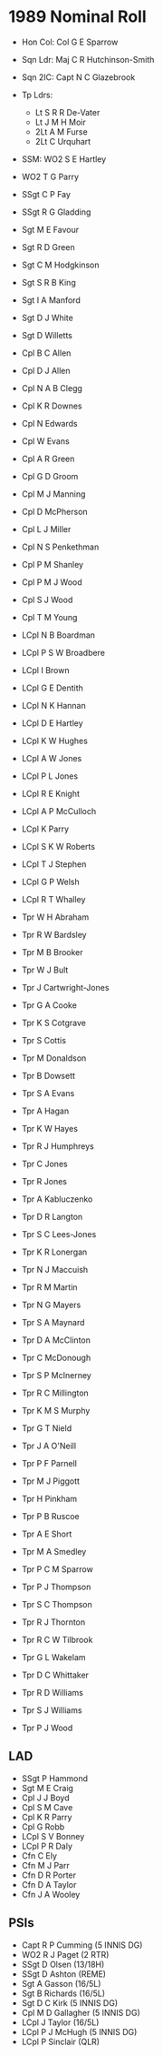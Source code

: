 # 1989 Nominal Roll

* Hon Col: Col G E Sparrow
* Sqn Ldr: Maj C R Hutchinson-Smith
* Sqn 2IC: Capt N C Glazebrook
* Tp Ldrs:
  * Lt S R R De-Vater
  * Lt J M H Moir
  * 2Lt A M Furse
  * 2Lt C Urquhart
* SSM: WO2 S E Hartley

* WO2 T G Parry
* SSgt C P Fay
* SSgt R G Gladding
* Sgt M E Favour
* Sgt R D Green
* Sgt C M Hodgkinson
* Sgt S R B King
* Sgt I A Manford
* Sgt D J White
* Sgt D Willetts
* Cpl B C Allen
* Cpl D J Allen
* Cpl N A B Clegg
* Cpl K R Downes
* Cpl N Edwards
* Cpl W Evans
* Cpl A R Green
* Cpl G D Groom
* Cpl M J Manning
* Cpl D McPherson
* Cpl L J Miller
* Cpl N S Penkethman
* Cpl P M Shanley
* Cpl P M J Wood
* Cpl S J Wood
* Cpl T M Young
* LCpl N B Boardman
* LCpl P S W Broadbere
* LCpl I Brown
* LCpl G E Dentith
* LCpl N K Hannan
* LCpl D E Hartley
* LCpl K W Hughes
* LCpl A W Jones
* LCpl P L Jones
* LCpl R E Knight
* LCpl A P McCulloch
* LCpl K Parry
* LCpl S K W Roberts
* LCpl T J Stephen
* LCpl G P Welsh
* LCpl R T Whalley
* Tpr W H Abraham
* Tpr R W Bardsley
* Tpr M B Brooker
* Tpr W J Bult
* Tpr J Cartwright-Jones
* Tpr G A Cooke
* Tpr K S Cotgrave
* Tpr S Cottis
* Tpr M Donaldson
* Tpr B Dowsett
* Tpr S A Evans
* Tpr A Hagan
* Tpr K W Hayes
* Tpr R J Humphreys
* Tpr C Jones
* Tpr R Jones
* Tpr A Kabluczenko
* Tpr D R Langton
* Tpr S C Lees-Jones
* Tpr K R Lonergan
* Tpr N J Maccuish
* Tpr R M Martin
* Tpr N G Mayers
* Tpr S A Maynard
* Tpr D A McClinton
* Tpr C McDonough
* Tpr S P McInerney
* Tpr R C Millington
* Tpr K M S Murphy
* Tpr G T Nield
* Tpr J A O'Neill
* Tpr P F Parnell
* Tpr M J Piggott
* Tpr H Pinkham
* Tpr P B Ruscoe
* Tpr A E Short
* Tpr M A Smedley
* Tpr P C M Sparrow
* Tpr P J Thompson
* Tpr S C Thompson
* Tpr R J Thornton
* Tpr R C W Tilbrook
* Tpr G L Wakelam
* Tpr D C Whittaker
* Tpr R D Williams
* Tpr S J Williams
* Tpr P J Wood

## LAD

* SSgt P Hammond
* Sgt M E Craig
* Cpl J J Boyd
* Cpl S M Cave
* Cpl K R Parry
* Cpl G Robb
* LCpl S V Bonney
* LCpl P R Daly
* Cfn C Ely
* Cfn M J Parr
* Cfn D R Porter
* Cfn D A Taylor
* Cfn J A Wooley

## PSIs

* Capt R P Cumming (5 INNIS DG)
* WO2 R J Paget (2 RTR)
* SSgt D Olsen (13/18H)
* SSgt D Ashton (REME)
* Sgt A Gasson (16/5L)
* Sgt B Richards (16/5L)
* Sgt D C Kirk (5 INNIS DG)
* Cpl M D Gallagher (5 INNIS DG)
* LCpl J Taylor (16/5L)
* LCpl P J McHugh (5 INNIS DG)
* LCpl P Sinclair (QLR)
